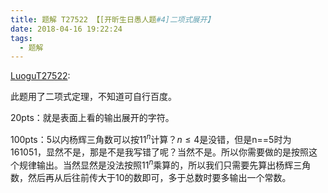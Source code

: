 ```yaml
---
title: 题解 T27522 【[开昕生日愚人题#4]二项式展开】
date: 2018-04-16 19:22:24
tags: 
  - 题解
---
```


[LuoguT27522](https://www.luogu.org/problemnew/show/T27522):

此题用了二项式定理，不知道可自行百度。

20pts：就是表面上看的输出展开的字符。

100pts：5以内杨辉三角数可以按$11^n$计算？$n\leq4$是没错，但是n==5时为161051，显然不是，那是不是我写错了呢？当然不是。所以你需要做的是按照这个规律输出。当然显然是没法按照$11^n$乘算的，所以我们只需要先算出杨辉三角数，然后再从后往前传大于10的数即可，多于总数时要多输出一个常数。